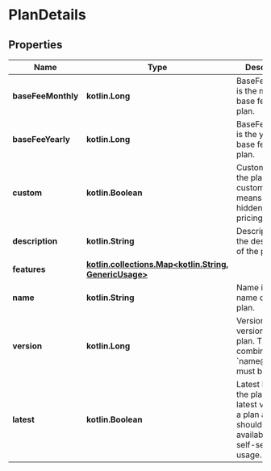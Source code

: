 
# PlanDetails

## Properties
| Name | Type | Description | Notes |
| ------------ | ------------- | ------------- | ------------- |
| **baseFeeMonthly** | **kotlin.Long** | BaseFeeMonthly is the monthly base fee for the plan. |  |
| **baseFeeYearly** | **kotlin.Long** | BaseFeeYearly is the yearly base fee for the plan. |  |
| **custom** | **kotlin.Boolean** | Custom is true if the plan is custom. This means it will be hidden from the pricing page. |  |
| **description** | **kotlin.String** | Description is the description of the plan. |  |
| **features** | [**kotlin.collections.Map&lt;kotlin.String, GenericUsage&gt;**](GenericUsage.md) |  |  |
| **name** | **kotlin.String** | Name is the name of the plan. |  |
| **version** | **kotlin.Long** | Version is the version of the plan. The combination of &#x60;name@version&#x60; must be unique. |  |
| **latest** | **kotlin.Boolean** | Latest is true if the plan is the latest version of a plan and should be available for self-service usage. |  [optional] |



